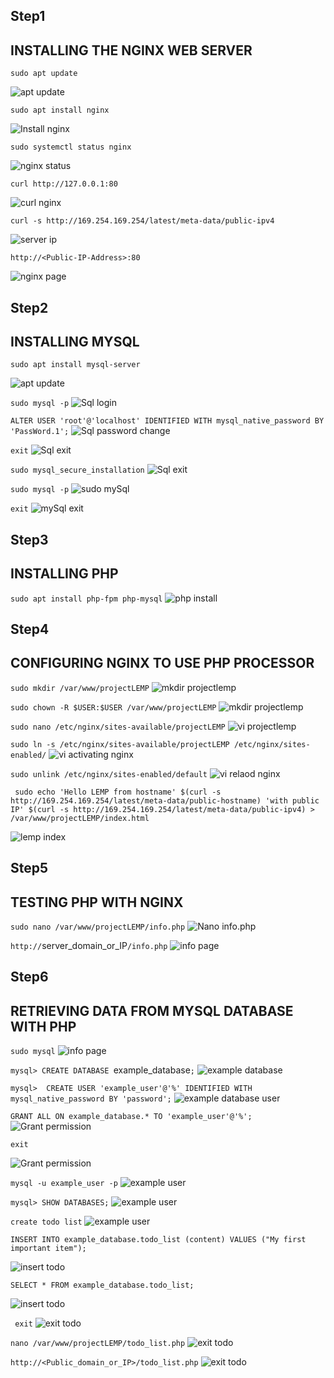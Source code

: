 ## Step1 

## INSTALLING THE NGINX WEB SERVER

`sudo apt update`

![apt update](./images/apt-update.PNG)


`sudo apt install nginx`

![Install nginx](./images/nginx-install.PNG)


`sudo systemctl status nginx`

![nginx status](./images/ngnix-status.PNG)


`curl http://127.0.0.1:80`

![curl nginx ](./images/curl-confirm.PNG)


`curl -s http://169.254.169.254/latest/meta-data/public-ipv4`

![server ip ](./images/server-ip.PNG)


`http://<Public-IP-Address>:80`

![nginx page ](./images/nginx-page.PNG)


## Step2

## INSTALLING MYSQL

`sudo apt install mysql-server`

![apt update](./images/sql-install.PNG)

`sudo mysql -p`
![Sql login](./images/sql-login.PNG)


`ALTER USER 'root'@'localhost' IDENTIFIED WITH mysql_native_password BY 'PassWord.1';`
![Sql password change](./images/password-sql.PNG)

`exit`
![Sql exit](./images/exit-sql.PNG)

`sudo mysql_secure_installation`
![Sql exit](./images/secure-sql.PNG)

`sudo mysql -p`
![sudo mySql ](./images/sql-p.PNG)

`exit`
![mySql exit ](./images/exit.PNG)


## Step3

## INSTALLING PHP

`sudo apt install php-fpm php-mysql`
![php install ](./images/php-install.PNG)


## Step4

##  CONFIGURING NGINX TO USE PHP PROCESSOR

`sudo mkdir /var/www/projectLEMP`
![mkdir projectlemp ](./images/projectlamp.PNG)

`sudo chown -R $USER:$USER /var/www/projectLEMP`
![mkdir projectlemp ](./images/chown-projectlemp.PNG)

`sudo nano /etc/nginx/sites-available/projectLEMP`
![vi projectlemp ](./images/vi-projectlemp.PNG)

`sudo ln -s /etc/nginx/sites-available/projectLEMP /etc/nginx/sites-enabled/`
![vi activating nginx ](./images/projectcon.PNG)

`sudo unlink /etc/nginx/sites-enabled/default`
![vi relaod nginx ](./images/reload-nginx.PNG)

` sudo echo 'Hello LEMP from hostname' $(curl -s http://169.254.169.254/latest/meta-data/public-hostname) 'with public IP' $(curl -s http://169.254.169.254/latest/meta-data/public-ipv4) > /var/www/projectLEMP/index.html`

![lemp index ](./images/lemp-index.PNG)

## Step5

##  TESTING PHP WITH NGINX

`sudo nano /var/www/projectLEMP/info.php`
![Nano info.php ](./images/nano-info.PNG)

`http://`server_domain_or_IP`/info.php`
![info page ](./images/info-page.PNG)

## Step6

##  RETRIEVING DATA FROM MYSQL DATABASE WITH PHP

`sudo mysql`
![info page ](./images/sql-log.PNG)

`mysql> CREATE DATABASE `example_database`;`
![example database ](./images/example-db.PNG)

`mysql>  CREATE USER 'example_user'@'%' IDENTIFIED WITH mysql_native_password BY 'password';`
![example database user](./images/example-user.PNG)


`GRANT ALL ON example_database.* TO 'example_user'@'%';`
![Grant permission](./images/permission.PNG)

`exit`

![Grant permission](./images/exit-db.PNG)

`mysql -u example_user -p`
![example user](./images/example-sql.PNG)

`mysql> SHOW DATABASES;`
![example user](./images/database-show.PNG)


`create todo list`
![example user](./images/todo.PNG)

`INSERT INTO example_database.todo_list (content) VALUES ("My first important item");`

![insert todo](./images/insert-todo.PNG)

`SELECT * FROM example_database.todo_list;`

![insert todo](./images/view-todo.PNG)

` exit`
![exit todo](./images/exit-sql.PNG)

`nano /var/www/projectLEMP/todo_list.php`
![exit todo](./images/nano-todo.PNG)

`http://<Public_domain_or_IP>/todo_list.php`
![exit todo](./images/php-web.PNG)






































